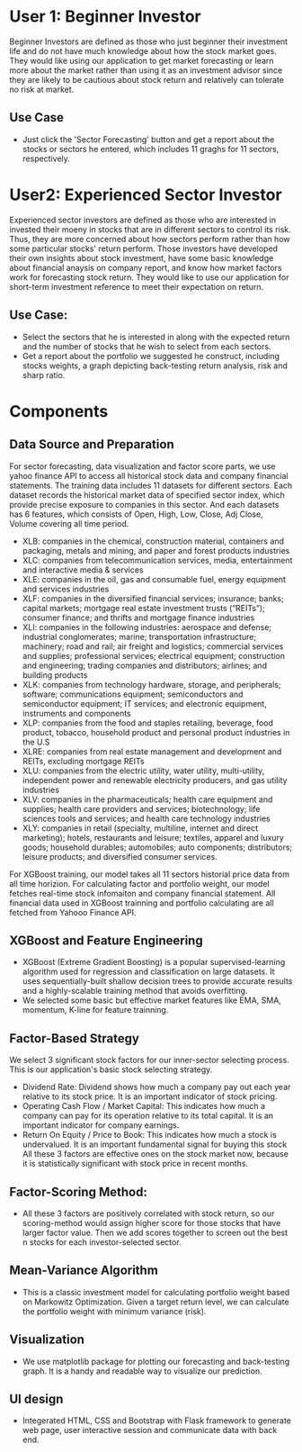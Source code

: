 # User 1: Beginner Investor
Beginner Investors are defined as those who just beginner their investment life and do not have much knowledge about how the stock market goes. They would like using our application to get market forecasting or learn more about the market rather than using it as an investment advisor since they are likely to be cautious about stock return and relatively can tolerate no risk at market.


## Use Case
- Just click the 'Sector Forecasting' button and get a report about the stocks or sectors he entered, which includes 11 graghs for 11 sectors, respectively.

# User2: Experienced Sector Investor
Experienced sector investors are defined as those who are interested in invested their moeny in stocks that are in different sectors to control its risk. Thus, they are more concerned about how sectors perform rather than how some particular stocks' return perform. Those investors have developed their own insights about stock investment, have some basic knowledge about financial anaysis on company report, and know how market factors work for forecasting stock return. They would like to use our application for short-term investment reference to meet their expectation on return.

## Use Case:
-  Select the sectors that he is interested in along with the expected return and the number of stocks that he wish to select from each sectors.
-  Get a report about the portfolio we suggested he construct, including stocks weights, a graph depicting back-testing return analysis, risk and sharp ratio.



# Components
## Data Source and Preparation
For sector forecasting, data visualization and factor score parts, we use yahoo finance API to access all historical stock data and company financial statements. The training data includes 11 datasets for different sectors. Each dataset records the historical market data of specified sector index, which provide precise exposure to companies in this sector. And each datasets has 6 features, which consists of Open, High, Low, Close, Adj Close, Volume covering all time period.

+ XLB: companies in the chemical, construction material, containers and packaging, metals and mining, and paper and forest products industries
+ XLC: companies from telecommunication services, media, entertainment and interactive media & services
+ XLE: companies in the oil, gas and consumable fuel, energy equipment and services industries
+ XLF: companies in the diversified financial services; insurance; banks; capital markets; mortgage real estate investment trusts (“REITs”); consumer finance; and thrifts and mortgage finance industries
+ XLI: companies in the following industries: aerospace and defense; industrial conglomerates; marine; transportation infrastructure; machinery; road and rail; air freight and logistics; commercial services and supplies; professional services; electrical equipment; construction and engineering; trading companies and distributors; airlines; and building products
+ XLK: companies from technology hardware, storage, and peripherals; software; communications equipment; semiconductors and semiconductor equipment; IT services; and electronic equipment, instruments and components
+ XLP: companies from the food and staples retailing, beverage, food product, tobacco, household product and personal product industries in the U.S
+ XLRE:  companies from real estate management and development and REITs, excluding mortgage REITs
+ XLU: companies from the electric utility, water utility, multi-utility, independent power and renewable electricity producers, and gas utility industries
+ XLV: companies in the pharmaceuticals; health care equipment and supplies; health care providers and services; biotechnology; life sciences tools and services; and health care technology industries
+ XLY: companies in retail (specialty, multiline, internet and direct marketing); hotels, restaurants and leisure; textiles, apparel and luxury goods; household durables; automobiles; auto components; distributors; leisure products; and diversified consumer services.

For XGBoost training, our model takes all 11 sectors historial price data from all time horizion.
For calculating factor and portfolio weight, our model fetches real-time stock infomaiton and company financial statement.
All financial data used in XGBoost trainning and portfolio calculating are all fetched from Yahooo Finance API.
## XGBoost and Feature Engineering
  - XGBoost (Extreme Gradient Boosting) is a popular supervised-learning algorithm used for regression and classification on large datasets.
    It uses sequentially-built shallow decision trees to provide accurate results and a highly-scalable training method that avoids overfitting.
  - We selected some basic but effective market features like EMA, SMA, momentum, K-line for feature trainning.
## Factor-Based Strategy
  We select 3 significant stock factors for our inner-sector selecting process. This is our application's basic stock selecting strategy.
  - Dividend Rate: Dividend shows how much a company pay out each year relative to its stock price. It is an important indicator of stock pricing.
  - Operating Cash Flow / Market Capital: This indicates how much a company can pay for its operation relative to its total capital. It is an important indicator for company earnings.
  - Return On Equity / Price to Book: This indicates how much a stock is undervalued. It is an important fundamental signal for buying this stock
  All these 3 factors are effective ones on the stock market now, because it is statistically significant with stock price in recent months.
## Factor-Scoring Method:
  - All these 3 factors are positively correlated with stock return, so our scoring-method would assign higher score for those stocks that have larger factor value. Then we add scores together to screen out the best n stocks for each investor-selected sector.
## Mean-Variance Algorithm
  - This is a classic investment model for calculating portfolio weight based on Markowitz Optimization. Given a target return level, we can calculate the portfolio weight with minimum variance (risk).
## Visualization
  - We use matplotlib package for plotting our forecasting and back-testing graph. It is a handy and readable way to visualize our prediction.
## UI design
  - Integerated HTML, CSS and Bootstrap with Flask framework to generate web page, user interactive session and communicate data with back end.
